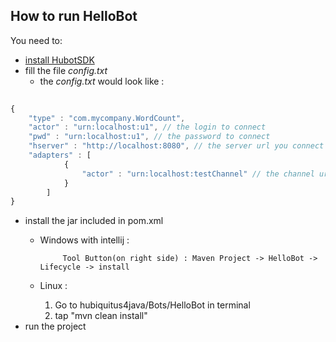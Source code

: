 ## How to run HelloBot

You need to:
 * [install HubotSDK](https://github.com/hubiquitus/hubiquitus4java/blob/master/doc/HubotSDK/installation_HubotSDK.md)
 * fill the file _config.txt_
    - the _config.txt_ would look like :
    
```js
      
{
	"type" : "com.mycompany.WordCount",
	"actor" : "urn:localhost:u1", // the login to connect
	"pwd" : "urn:localhost:u1", // the password to connect
	"hserver" : "http://localhost:8080", // the server url you connect to
	"adapters" : [
			{
  				"actor" : "urn:localhost:testChannel" // the channel urn you want to subscribe to
			}
		]
}
```

 * install the jar included in pom.xml
   - Windows with intellij :
            
              Tool Button(on right side) : Maven Project -> HelloBot -> Lifecycle -> install
   - Linux : 
  	 1. Go to hubiquitus4java/Bots/HelloBot in terminal
  	 2. tap "mvn clean install"
 * run the project
